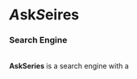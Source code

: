 <h1><b><i>A</i></b>sk<b><i>S</i></b>eires</h1>
<h3>Search Engine</h3> 
<br>
 <b>AskSeries</b> is a search engine with a 
